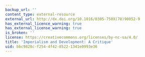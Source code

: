 ```yaml
---
backup_url: ''
content_type: external-resource
external_url: http://dx.doi.org/10.1016/0305-750X(78)90052-9
has_external_licence_warning: true
has_external_license_warning: true
is_broken: ''
license: https://creativecommons.org/licenses/by-nc-sa/4.0/
title: 'Imperialism and Development: A Critique'
uid: bbc9828c-f254-4f42-8522-1341e0993e36
---
```

